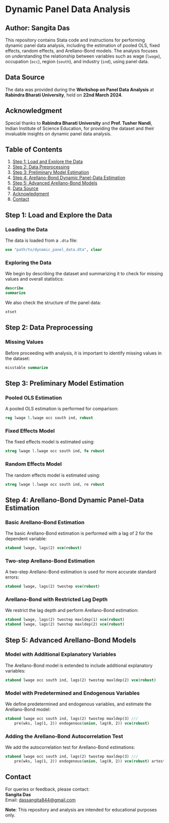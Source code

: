 # Dynamic Panel Data Analysis

## Author: Sangita Das

This repository contains Stata code and instructions for performing dynamic panel data analysis, including the estimation of pooled OLS, fixed effects, random effects, and Arellano-Bond models. The analysis focuses on understanding the relationship between variables such as wage (`lwage`), occupation (`occ`), region (`south`), and industry (`ind`), using panel data.

## Data Source

The data was provided during the **Workshop on Panel Data Analysis** at **Rabindra Bharati University**, held on **22nd March 2024**.

## Acknowledgment

Special thanks to **Rabindra Bharati University** and **Prof. Tusher Nandi**, Indian Institute of Science Education, for providing the dataset and their invaluable insights on dynamic panel data analysis.

## Table of Contents

1. [Step 1: Load and Explore the Data](#step-1-load-and-explore-the-data)
2. [Step 2: Data Preprocessing](#step-2-data-preprocessing)
3. [Step 3: Preliminary Model Estimation](#step-3-preliminary-model-estimation)
4. [Step 4: Arellano-Bond Dynamic Panel-Data Estimation](#step-4-arellano-bond-dynamic-panel-data-estimation)
5. [Step 5: Advanced Arellano-Bond Models](#step-5-advanced-arellano-bond-models)
6. [Data Source](#data-source)
7. [Acknowledgment](#acknowledgment)
8. [Contact](#contact)

## Step 1: Load and Explore the Data

### Loading the Data
The data is loaded from a `.dta` file:

```stata
use "path/to/dynamic_panel_data.dta", clear
```

### Exploring the Data
We begin by describing the dataset and summarizing it to check for missing values and overall statistics:

```stata
describe
summarize
```

We also check the structure of the panel data:

```stata
xtset
```

## Step 2: Data Preprocessing

### Missing Values
Before proceeding with analysis, it is important to identify missing values in the dataset:

```stata
misstable summarize
```

## Step 3: Preliminary Model Estimation

### Pooled OLS Estimation
A pooled OLS estimation is performed for comparison:

```stata
reg lwage l.lwage occ south ind, robust
```

### Fixed Effects Model
The fixed effects model is estimated using:

```stata
xtreg lwage l.lwage occ south ind, fe robust
```

### Random Effects Model
The random effects model is estimated using:

```stata
xtreg lwage l.lwage occ south ind, re robust
```

## Step 4: Arellano-Bond Dynamic Panel-Data Estimation

### Basic Arellano-Bond Estimation
The basic Arellano-Bond estimation is performed with a lag of 2 for the dependent variable:

```stata
xtabond lwage, lags(2) vce(robust)
```

### Two-step Arellano-Bond Estimation
A two-step Arellano-Bond estimation is used for more accurate standard errors:

```stata
xtabond lwage, lags(2) twostep vce(robust)
```

### Arellano-Bond with Restricted Lag Depth
We restrict the lag depth and perform Arellano-Bond estimation:

```stata
xtabond lwage, lags(2) twostep maxldep(1) vce(robust)
xtabond lwage, lags(2) twostep maxldep(2) vce(robust)
```

## Step 5: Advanced Arellano-Bond Models

### Model with Additional Explanatory Variables
The Arellano-Bond model is extended to include additional explanatory variables:

```stata
xtabond lwage occ south ind, lags(2) twostep maxldep(2) vce(robust)
```

### Model with Predetermined and Endogenous Variables
We define predetermined and endogenous variables, and estimate the Arellano-Bond model:

```stata
xtabond lwage occ south ind, lags(2) twostep maxldep(3) ///
    pre(wks, lag(1, 2)) endogenous(union, lag(0, 2)) vce(robust)
```

### Adding the Arellano-Bond Autocorrelation Test
We add the autocorrelation test for Arellano-Bond estimations:

```stata
xtabond lwage occ south ind, lags(2) twostep maxldep(3) ///
    pre(wks, lag(1, 2)) endogenous(union, lag(0, 2)) vce(robust) artest(3)
```

## **Contact**

For queries or feedback, please contact:  
**Sangita Das**  
Email: [dassangita844@gmail.com](mailto:dassangita844@gmail.com)

**Note**: This repository and analysis are intended for educational purposes only.
